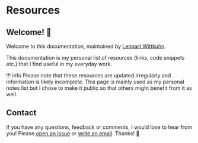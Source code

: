 # Resources

## Welcome! :wave:

Welcome to this documentation, maintained by [Lennart Wittkuhn](https://lennartwittkuhn.com/).

This documentation is my personal list of resources (links, code snippets etc.) that I find useful in my everyday work.

!!! info
    Please note that these resources are updated irregularly and information is likely incomplete.
    This page is mainly used as my personal notes list but I chose to make it public so that others might benefit from it as well.


## Contact

If you have any questions, feedback or comments, I would love to hear from you!
Please [open an issue](https://github.com/lnnrtwttkhn/resources/issues/new) or [write an email](mailto:wittkuhn@mpib-berlin.mpg.de).
Thanks! :pray:
